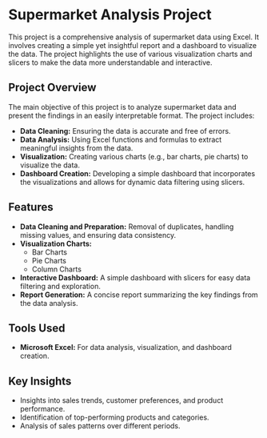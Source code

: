 # Supermarket Analysis Project

This project is a comprehensive analysis of supermarket data using Excel. It involves creating a simple yet insightful report and a dashboard to visualize the data. The project highlights the use of various visualization charts and slicers to make the data more understandable and interactive.

## Project Overview

The main objective of this project is to analyze supermarket data and present the findings in an easily interpretable format. The project includes:

- **Data Cleaning:** Ensuring the data is accurate and free of errors.
- **Data Analysis:** Using Excel functions and formulas to extract meaningful insights from the data.
- **Visualization:** Creating various charts (e.g., bar charts, pie charts) to visualize the data.
- **Dashboard Creation:** Developing a simple dashboard that incorporates the visualizations and allows for dynamic data filtering using slicers.

## Features

- **Data Cleaning and Preparation:** Removal of duplicates, handling missing values, and ensuring data consistency.
- **Visualization Charts:** 
  - Bar Charts
  - Pie Charts
  - Column Charts
- **Interactive Dashboard:** A simple dashboard with slicers for easy data filtering and exploration.
- **Report Generation:** A concise report summarizing the key findings from the data analysis.

## Tools Used

- **Microsoft Excel:** For data analysis, visualization, and dashboard creation.

## Key Insights

- Insights into sales trends, customer preferences, and product performance.
- Identification of top-performing products and categories.
- Analysis of sales patterns over different periods.
